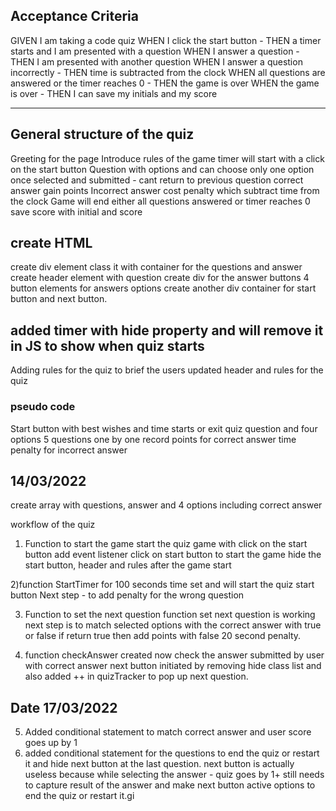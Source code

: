 
## Acceptance Criteria

GIVEN I am taking a code quiz
WHEN I click the start button - THEN a timer starts and I am presented with a question
WHEN I answer a question - THEN I am presented with another question
WHEN I answer a question incorrectly - THEN time is subtracted from the clock
WHEN all questions are answered or the timer reaches 0 - THEN the game is over
WHEN the game is over - THEN I can save my initials and my score

------------------------------------------------------------------------------------
## General structure of the quiz

Greeting for the page
Introduce rules of the game
timer will start with a click on the start button
Question with options and can choose only one option
once selected and submitted - cant return to previous question 
correct answer gain points
Incorrect answer cost penalty which subtract time from the clock
Game will end either all questions answered or timer reaches 0
save score with initial and score

## create HTML 
create div element class it with container for the questions and answer
    create header element with question 
    create div for the answer buttons
    4 button elements for answers options
create another div container for start button and next button.

added timer with hide property and will remove it in JS to show when quiz starts
-------------------------------------------------------------------------------

Adding rules for the quiz to brief the users
updated header and rules for the quiz 


### pseudo code
Start button with best wishes and time starts or exit quiz
question and four options
5 questions one by one
record points for correct answer
time penalty for incorrect answer

## 14/03/2022

create array with questions, answer and 4 options including correct answer 

workflow of the quiz 
1) Function to start the game
    start the quiz game with click on the start button
    add event listener click on start button to start the game 
    hide the start button, header and rules after the game start


2)function StartTimer for 100 seconds
time set and will start the quiz start button
Next step - to add penalty for the wrong question 




3) Function to set the next question 
function set next question is working 
next step is to match selected options with the correct answer with true or false
if return true then add points with false 20 second penalty.

4) function checkAnswer created now 
    check the answer submitted by user with correct answer 
    next button initiated by removing hide class list and also added ++ in quizTracker to pop up next question.

## Date 17/03/2022

5) Added conditional statement to match correct answer and user score goes up by 1
6) added conditional statement for the questions to end the quiz or restart it and hide next button at the last question.
    next button is actually useless because while selecting the answer - quiz goes by 1+
    still needs to capture result of the answer and make next button active 
    options to end the quiz or restart it.gi







